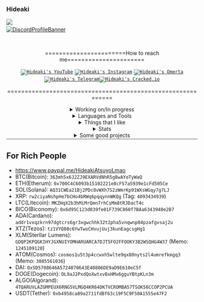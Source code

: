 ### Hideaki

![](https://komarev.com/ghpvc/?username=HideakiAtsuyo&color=blue)
<br>
[![DiscordProfileBanner](https://discord.c99.nl/widget/theme-2/868150205852291183.png)](https://discord.com)

<br>
  <p style="text-align: center;"align="center">=======================How to reach me======================</p>
  <p style="text-align: center;"align="center"><a href="https://www.youtube.com/channel/UCDANHi6nIFx439kzgfdwfUA?sub_confirmation=1"><code><img alt="Hideaki's YouTube" height="20" src="https://s.ytimg.com/yts/img/favicon_144-vfliLAfaB.png"></code></a> <a href="https://www.instagram.com/hideakiatsuyo"><code><img alt="Hideaki's Instagram" height="20" src="https://www.instagram.com/static/images/ico/favicon-192.png/68d99ba29cc8.png"></code></a> <a href="https://omerta.la/profile/2231-hideaki"><code><img alt="Hideaki's Omerta" height="20" src="https://omerta.la/uploads/monthly_2021_03/android-chrome-512x512.png"></code></a> <a href="https://t.me/HideakiAtsuyo"><code><img alt="Hideaki's Telegram" height="20" src="https://telegram.org/img/website_icon.svg"></code></a><a href="https://cracked.io/HideakiAtsuyo?referrer=1513043"><code><img alt="Hideaki's Cracked.io" height="20" src="https://cracked.io/images/32x32.png"></code></a></p>
  <p style="text-align: center;"align="center">============================================================</p>
<details style='text-align: center;' align='center'>
  <summary> Working on/In progress </summary>
  <p style="text-align: center;"align="center">=> <a href="https://github.com/HideakiAtsuyo/xStealth">xStealth(not open-src atm)</a></p>
  <p style="text-align: center;"align="center">=> <a href="https://github.com/HideakiAtsuyo/KidsWare">KidsWare(not open-src atm)</a></p>
  <p style="text-align: center;"align="center">=> <a href="https://github.com/HideakiAtsuyo/ReallyBasicExampleProtector">ReallyBasicExampleProtector(very basic !)</a></p>
</details>
<details style='text-align: center;' align='center'>
  <summary> Languages and Tools </summary>
  <p style="text-align: center;"align="center">- Languages: </p>
  <p style="text-align: center;"align="center"><code><img height="20" src="https://raw.githubusercontent.com/github/explore/80688e429a7d4ef2fca1e82350fe8e3517d3494d/topics/javascript/javascript.png"></code> <code><img height="20" src="https://raw.githubusercontent.com/github/explore/80688e429a7d4ef2fca1e82350fe8e3517d3494d/topics/csharp/csharp.png"></code> <code><img height="20" src="https://raw.githubusercontent.com/github/explore/80688e429a7d4ef2fca1e82350fe8e3517d3494d/topics/cpp/cpp.png"></code> <code><img height="20"
src="https://raw.githubusercontent.com/github/explore/80688e429a7d4ef2fca1e82350fe8e3517d3494d/topics/php/php.png"></code> <code><img height="20" src="https://raw.githubusercontent.com/github/explore/80688e429a7d4ef2fca1e82350fe8e3517d3494d/topics/html/html.png"></code> <code><img height="20" src="https://raw.githubusercontent.com/github/explore/80688e429a7d4ef2fca1e82350fe8e3517d3494d/topics/css/css.png"></code> <code><img height="20" src="https://raw.githubusercontent.com/github/explore/80688e429a7d4ef2fca1e82350fe8e3517d3494d/topics/ruby/ruby.png"></code> </p>
  <p style="text-align: center;"align="center">A little bit: <code><img height="20" src="https://raw.githubusercontent.com/github/explore/80688e429a7d4ef2fca1e82350fe8e3517d3494d/topics/python/python.png"></code></p>
  <p style="text-align: center;" align='center'> - Tools: </p>  
  <p style="text-align: center;"align="center"><code><img height="20" src="https://raw.githubusercontent.com/github/explore/80688e429a7d4ef2fca1e82350fe8e3517d3494d/topics/nodejs/nodejs.png"></code> <code><img height="20" src="https://raw.githubusercontent.com/github/explore/80688e429a7d4ef2fca1e82350fe8e3517d3494d/topics/visual-studio-code/visual-studio-code.png"></code> <code><img height="20" src="https://raw.githubusercontent.com/github/explore/80688e429a7d4ef2fca1e82350fe8e3517d3494d/topics/sublime-text/sublime-text.png"></code></p>
  
  
  <p style="text-align: center;"align="center">============================================================</p>
</details>
<details style='text-align: center;' align='center'>
  <summary> Things that I like </summary>
  <p style="text-align: center;"align="center"><strong>Development</strong></p>
  <p style="text-align: center;"align="center"><strong>Reverse Engineering</strong></p>
  <p style="text-align: center;"align="center"><strong>And some others private things</strong></p>
  <p style="text-align: center;"align="center">============================================================</p>
</details>
<details style='text-align: center;' align='center'>
  <summary> Stats </summary>
  <p style="text-align: center;"align="center"><a href="https://github.com/HideakiAtsuyo"><img align="center" src="https://github-readme-stats.vercel.app/api?username=HideakiAtsuyo&show_icons=true&include_all_commits=true&show_icons=true&title_color=fff&icon_color=79ff97&text_color=9f9f9f&bg_color=151515" alt="Hideaki's stats" /></a></p>
  <p style="text-align: center;"align="center"><a href="https://github.com/HideakiAtsuyo?tab=repositories"><img align="center" src="https://github-readme-stats.vercel.app/api/top-langs/?username=HideakiAtsuyo&layout=compact&show_icons=true&title_color=fff&icon_color=79ff97&text_color=9f9f9f&bg_color=151515" /></a></p>
  <p style="text-align: center;"align="center"><a href="https://github.com/ryo-ma/github-profile-trophy"><img align="center" src="https://github-profile-trophy.vercel.app/?username=HideakiAtsuyo&theme=gruvbox"></a></p>
  <h3 align="center">Visitors<br><img src="https://hgithub.glitch.me/count.svg" /></h3>
  <p style="text-align: center;"align="center">============================================================</p>
</details>
<details style='text-align: center;' align='center'>
  <summary> Some good projects </summary>
  <p style="text-align: center;"align="center">=> <a href="https://github.com/whoshuu/cpr">CPR</a></p>
  <p style="text-align: center;"align="center">=> <a href="https://github.com/ikalnytskyi/termcolor">Termcolor</a></p>
  <p style="text-align: center;"align="center">=> <a href="https://github.com/obsproject/obs-studio">OBS Studio</a></p>
  <p style="text-align: center;"align="center">=> <a href="https://github.com/obsproject/obs-browser">OBS Browser</a></p>
  =====
  <p style="text-align: center;"align="center">=> Not sure :) <=</p>
  <p style="text-align: center;"align="center">=> <a href="https://github.com/ithewei/libhv">libhv</a></p>
  =====
  <p style="text-align: center;"align="center">============================================================</p>
</details>
<div style="border-top: 3px solid #bbb">

## For Rich People
- https://www.paypal.me/HideakiAtsuyoLmao
- BTC(Bitcoin): `363mh5x6J2ZJ9EXARVdNhR5g8wAYoTyWaQ`
- ETH(Etherum): `0x700C4C6093b15102221e8cF57a5939e1cFd505Ce`
- SOL(Solana): `AQ31CWEa21Bj2PDc8vWXh7S2zWmrKp91WXsWGqy7g7LJ`
- XRP: `rw2ciyaNshpHe7bCHo4bRWq6pqqynnWKQg` (Tag: `4093434939`)
- LTC(Litecoin): `MKZHqX2b3hMiMrQmn7rhCsMm8tRJDacT4c`
- BICO(Biconomy): `0x6d95C123d039fe01F739C860f7BAa6343940e2B7`
- ADA(Cardano): `addr1vxqzkrn97dgtcrs6gr3xgwchhk32t2pha5vnqwnp84pzafgvsaj2u`
- XTZ(Tezos): `tz1VYQ88c6YwTwoCHvujUuj3kunEagcsgHg1`
- XLM(Sterllar Lumens): `GDQP2KPQGKIHYJGXNUIYOMHARUARCA7DJT5FO2FFOOKY3B2WSQHG4W37` (Memo: `1245109128`)
- ATOM(Cosmos): `cosmos1u5t3p4ccwxh5wlte9qx80nyts2l4umrefkmgq3` (Memo: `3085561036`)
- DAI: `0x5D5708646A5724070643E40806DE9aD9E610eC5f`
- DOGE(Dogecoin): `DL9aJ2PxdQoXwtxvBxHMx6gguYBtpKLn3m`
- ALGO(Algorand): `4TQARUVLAZGMPEUX6RNG5VLMGQ4KR64DK7VCROMBA57TSOK56CCOP2PCUA`
- USDT(Tether): `0xb4958ca89a2711fdBf63c19F5C9F50A1555e47F2`
